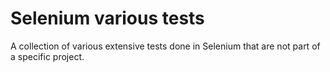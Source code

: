 # Selenium various tests

A collection of various extensive tests done in Selenium that are not part of a specific project.